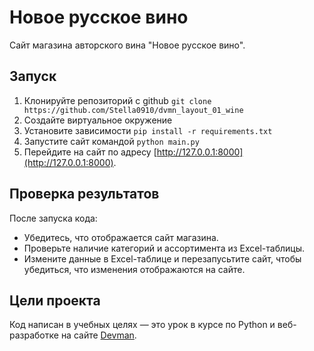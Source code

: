 # Новое русское вино

Сайт магазина авторского вина "Новое русское вино".

## Запуск

1. Клонируйте репозиторий c github `git clone https://github.com/Stella0910/dvmn_layout_01_wine`
2. Создайте виртуальное окружение
3. Установите зависимости `pip install -r requirements.txt`
4. Запустите сайт командой `python main.py`
5. Перейдите на сайт по адресу [http://127.0.0.1:8000](http://127.0.0.1:8000).

## Проверка результатов

После запуска кода:
* Убедитесь, что отображается сайт магазина.
* Проверьте наличие категорий и ассортимента из Excel-таблицы.
* Измените данные в Excel-таблице и перезапусьтите сайт, чтобы убедиться, что изменения отображаются на сайте.

## Цели проекта

Код написан в учебных целях — это урок в курсе по Python и веб-разработке на сайте [Devman](https://dvmn.org).

